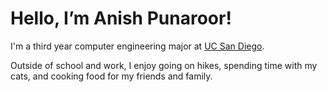 # Hello, I’m Anish Punaroor! 

I'm a third year computer engineering major at [UC San Diego](https://ece.ucsd.edu/). 

Outside of school and work, I enjoy going on hikes, spending time with my cats, and cooking food for my friends and family.

<!--
## Involvements

- Currrently I am developing a React Native mobile application for Niiti, a Chicago-based startup. 

- I am an instructor at [theCoderSchool](https://www.thecoderschool.com/), where I teach clients programming concepts and introduce them to game and web development in languages such as Java, Python, JavaScript, and Lua.   -->

<!---
theRealAnishP/theRealAnishP is a ✨ special ✨ repository because its `README.md` (this file) appears on your GitHub profile.
You can click the Preview link to take a look at your changes.
--->
